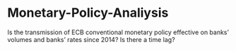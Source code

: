 # Monetary-Policy-Analiysis
Is the transmission of ECB conventional monetary policy effective on banks’ volumes and banks’ rates since 2014? Is there a time lag?
